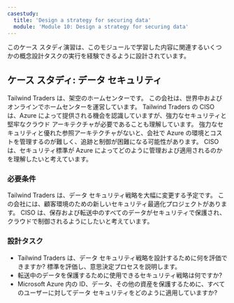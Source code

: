 ```yaml
---
casestudy:
  title: 'Design a strategy for securing data'
  module: 'Module 10: Design a strategy for securing data'
---
```


このケース スタディ演習は、このモジュールで学習した内容に関連するいくつかの概念設計タスクの実行を経験できるように設計されています。

## <a name="case-study-data-security"></a>ケース スタディ: データ セキュリティ

Tailwind Traders は、架空のホームセンターです。 この会社は、世界中およびオンラインでホームセンターを運営しています。 Tailwind Traders の CISO は、Azure によって提供される機会を認識していますが、強力なセキュリティと堅牢なクラウド アーキテクチャが必要であることも理解しています。 強力なセキュリティと優れた参照アーキテクチャがないと、会社で Azure の環境とコストを管理するのが難しく、追跡と制御が困難になる可能性があります。 CISO は、セキュリティ標準が Azure によってどのように管理および適用されるのかを理解したいと考えています。

### <a name="requirements"></a>必要条件

Tailwind Traders は、データ セキュリティ戦略を大幅に変更する予定です。 この会社には、顧客環境のための新しいセキュリティ最適化プロジェクトがあります。 CISO は、保存および転送中のすべてのデータがセキュリティで保護され、クラウドで制御されるようにしたいと考えています。

### <a name="design-tasks"></a>設計タスク

-   Tailwind Traders は、データ セキュリティ戦略を設計するために何を評価できますか? 標準を評価し、意思決定プロセスを説明します。
-   転送中のデータを保護するために使用できるセキュリティ戦略は何ですか?
- Microsoft Azure 内の ID、データ、その他の資産を保護するために、すべてのユーザーに対してデータ セキュリティをどのように適用していますか?
